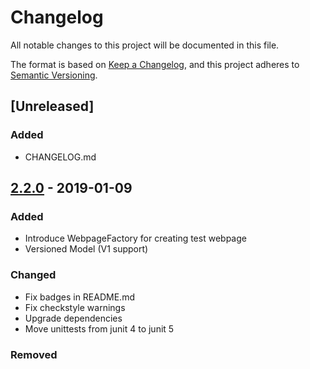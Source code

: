 # Changelog

All notable changes to this project will be documented in this file.

The format is based on [Keep a Changelog](https://keepachangelog.com/en/1.0.0/),
and this project adheres to [Semantic Versioning](https://semver.org/spec/v2.0.0.html).

## [Unreleased]
### Added
- CHANGELOG.md

## [2.2.0](https://github.com/dbmdz/digitalcollections-model/releases/tag/2.2.0) - 2019-01-09
### Added
- Introduce WebpageFactory for creating test webpage
- Versioned Model (V1 support)

### Changed
- Fix badges in README.md
- Fix checkstyle warnings
- Upgrade dependencies
- Move unittests from junit 4 to junit 5

### Removed